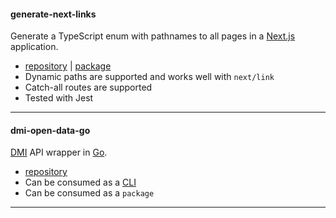 #### generate-next-links

Generate a TypeScript enum with pathnames to all pages in a [Next.js](https://nextjs.org/) application.

- <a href="https://github.com/Lindeneg/generate-next-links" target="_blank">repository</a> | <a href="https://npmjs.com/package/generate-next-links" target="_blank">package</a>
- Dynamic paths are supported and works well with `next/link`
- Catch-all routes are supported
- Tested with Jest

---

#### dmi-open-data-go
<a href="https://confluence.govcloud.dk/display/FDAPI/Danish+Meteorological+Institute+-+Open+Data" target="_blank">DMI</a> API wrapper in <a href="https://en.wikipedia.org/wiki/Go_(programming_language)" target="_blank">Go</a>.

- <a href="https://github.com/Lindeneg/dmi-open-data-go" target="_blank">repository</a>
- Can be consumed as a <a href="https://en.wikipedia.org/wiki/Command-line_interface" target="_blank">CLI</a>
- Can be consumed as a `package`
---
